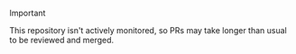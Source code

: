 > [!IMPORTANT]  
> This repository isn't actively monitored, so PRs may take longer than usual to be reviewed and merged.
